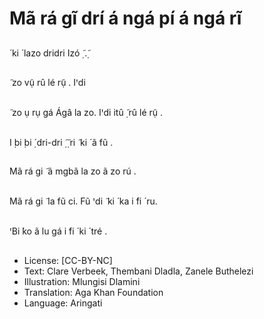 # Mã rá gĩ drí á ngá pí á ngá rĩ

##
́ ki ́ lazo dridri
Izó
̣̃ .̣̃


##
̃ zo vụ̃ rû lé rụ̃ .
Iꞌdi


##
̃ zo ụ rụ gá
Ágâ la zo. Iꞌdi
itû
̣̃ rû lé rụ̃ .


##
I ̣bi ̣bi ̣́ dri-dri
̣̃
̣̃ ri ̃ ki ́ ã fũ .


##
Mã rá gi ̃ ã mgbã la zo ã zo
rú .


##
Mã rá gi ̃ la fũ ci. Fũ ꞌdi ̃ ki ́
ka i ́fi ́ ru.


##
ꞌBi ́ko ã lu gá i ́fi ́ ki ́ tré .


##
* License: [CC-BY-NC]
* Text: Clare Verbeek, Thembani Dladla, Zanele Buthelezi
* Illustration: Mlungisi Dlamini
* Translation: Aga Khan Foundation
* Language: Aringati

